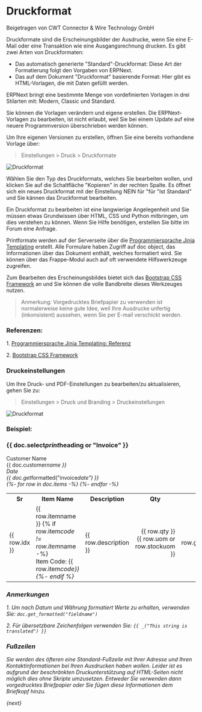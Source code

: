 # Druckformat
<span class="text-muted contributed-by">Beigetragen von CWT Connector & Wire Technology GmbH</span>

Druckformate sind die Erscheinungsbilder der Ausdrucke, wenn Sie eine E-Mail oder eine Transaktion wie eine Ausgangsrechnung drucken. Es gibt zwei Arten von Druckformaten:

* Das automatisch generierte "Standard"-Druckformat: Diese Art der Formatierung folgt den Vorgaben von ERPNext.
* Das auf dem Dokument "Druckformat" basierende Format: Hier gibt es HTML-Vorlagen, die  mit Daten gefüllt werden.

ERPNext bringt eine bestimmte Menge von vordefinierten Vorlagen in drei Stilarten mit: Modern, Classic und Standard.

Sie können die Vorlagen verändern und eigene erstellen. Die ERPNext-Vorlagen zu bearbeiten, ist nicht erlaubt, weil Sie bei einem Update auf eine neuere Programmversion überschrieben werden können.

Um Ihre eigenen Versionen zu erstellen, öffnen Sie eine bereits vorhandene Vorlage über:

> Einstellungen > Druck > Druckformate

![Druckformat]({{docs_base_url}}/assets/old_images/erpnext/customize/print-format.png)

Wählen Sie den Typ des Druckformats, welches Sie bearbeiten wollen, und klicken Sie auf die Schaltfläche "Kopieren" in der rechten Spalte. Es öffnet sich ein neues Druckformat mit der Einstellung NEIN für "für "Ist Standard" und Sie kännen das Druckformat bearbeiten.

Ein Druckformat zu bearbeiten ist eine langwierige Angelegenheit und Sie müssen etwas Grundwissen über HTML, CSS und Python mitbringen, um dies verstehen zu können. Wenn Sie Hilfe benötigen, erstellen Sie bitte im Forum eine Anfrage.

Printformate werden auf der Serverseite über die [Programmiersprache Jinja Templating](http://jinja.pocoo.org/docs/templates/) erstellt. Alle Formulare haben Zugriff auf doc object, das Informationen über das Dokument enthält, welches formatiert wird. Sie können über das Frappe-Modul auch auf oft verwendete Hilfswerkzeuge zugreifen.

Zum Bearbeiten des Erscheinungsbildes bietet sich das [Bootstrap CSS Framework](http://getbootstrap.com/)  an und Sie können die volle Bandbreite dieses Werkzeuges nutzen.

> Anmerkung: Vorgedrucktes Briefpapier zu verwenden ist normalerweise keine gute Idee, weil Ihre Ausdrucke unfertig (inkonsistent) aussehen, wenn Sie per E-mail verschickt werden.

### Referenzen:

1\. [Programmiersprache Jinja Templating: Referenz](http://jinja.pocoo.org/docs/templates/)

2\. [Bootstrap CSS Framework](http://getbootstrap.com/)

### Druckeinstellungen

Um Ihre Druck- und PDF-Einstellungen zu bearbeiten/zu aktualisieren, gehen Sie zu:

> Einstellungen > Druck und Branding > Druckeinstellungen

![Druckformat]({{docs_base_url}}/assets/old_images/erpnext/customize/print-settings.png)

### Beispiel:

<h3>{{ doc.select<em>print</em>heading or "Invoice" }}</h3>
    <div class="row">
        <div class="col-md-3 text-right">Customer Name</div>
        <div class="col-md-9">{{ doc.customer<em>name }}</div>
    </div>
    <div class="row">
        <div class="col-md-3 text-right">Date</div>
        <div class="col-md-9">{{ doc.get</em>formatted("invoice<em>date") }}</div>
    </div>
    <table class="table table-bordered">
        <tbody>
            <tr>
                <th>Sr</th>
                <th>Item Name</th>
                <th>Description</th>
                <th class="text-right">Qty</th>
                <th class="text-right">Rate</th>
                <th class="text-right">Amount</th>
            </tr>
            {%- for row in doc.items -%}
            <tr>
                <td style="width: 3%;">{{ row.idx }}</td>
                <td style="width: 20%;">
                    {{ row.item</em>name }}
                    {% if row.item<em>code != row.item</em>name -%}
                    <br>Item Code: {{ row.item<em>code}}
                    {%- endif %}
                </td>
                <td style="width: 37%;">
                    <div style="border: 0px;">{{ row.description }}</div></td>
                <td style="width: 10%; text-align: right;">{{ row.qty }} {{ row.uom or row.stock</em>uom }}</td>
                <td style="width: 15%; text-align: right;">{{
                    row.get<em>formatted("rate", doc) }}</td>
                <td style="width: 15%; text-align: right;">{{
                    row.get</em>formatted("amount", doc) }}</td>
            </tr>
            {%- endfor -%}
        </tbody>
    </table>

### Anmerkungen

1\. Um nach Datum und Währung formatiert Werte zu erhalten, verwenden Sie: `doc.get_formatted("fieldname")`

2\. Für übersetzbare Zeichenfolgen verwenden Sie: `{{ _("This string is translated") }}`

### Fußzeilen

Sie werden des öfteren eine Standard-Fußzeile mit Ihrer Adresse und Ihren Kontaktinformationen bei Ihren Ausdrucken haben wollen. Leider ist es aufgrund der beschränkten Druckunterstützung auf HTML-Seiten nicht möglich dies ohne Skripte umzusetzen. Entweder Sie verwenden dann vorgedrucktes Briefpapier oder Sie fügen diese Informationen dem Briefkopf hinzu.

{next}
